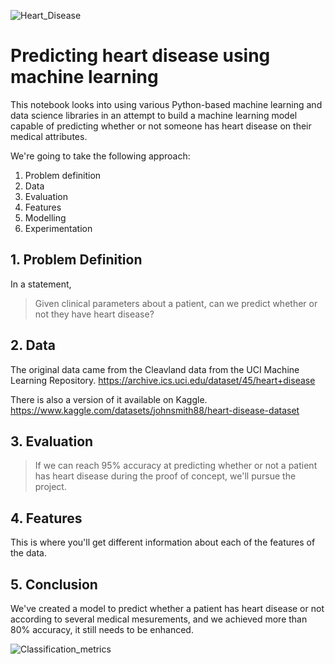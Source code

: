 ![Heart_Disease](https://github.com/Sohaib18-12/heart_disease_classification/assets/114408167/9927abd8-5888-4f52-a8b8-f4b3ee64acaf)

# Predicting heart disease using machine learning

This notebook looks into using various Python-based machine learning and data science libraries in an attempt to build a machine learning model capable of predicting whether or not someone has heart disease on their medical attributes.

We're going to take the following approach:
1. Problem definition
2. Data
3. Evaluation
4. Features
5. Modelling
6. Experimentation

## 1. Problem Definition

In a statement,
> Given clinical parameters about a patient, can we predict whether or not they have heart disease?

## 2. Data

The original data came from the Cleavland data from the UCI Machine Learning Repository.
https://archive.ics.uci.edu/dataset/45/heart+disease

There is also a version of it available on Kaggle. https://www.kaggle.com/datasets/johnsmith88/heart-disease-dataset

## 3. Evaluation

> If we can reach 95% accuracy at predicting whether or not a patient has heart disease during the proof of concept, we'll pursue the project.

## 4. Features

This is where you'll get different information about each of the features of the data.
## 5. Conclusion
We've created a model to predict whether a patient has heart disease or not according to several medical mesurements, and we achieved more than 80% accuracy, it still needs to be enhanced.

![Classification_metrics](https://github.com/Sohaib18-12/heart_disease_classification/assets/114408167/3c1499b3-f538-4519-a4bd-3ade3d206730)
